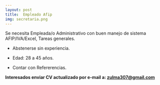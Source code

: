```yaml
---
layout: post
title:  Empleado Afip
img: secretaria.png
---
```



  Se necesita Empleada/o Administrativo con buen manejo de sistema AFIP/IVA/Excel, Tareas generales. 

- Abstenerse sin experiencia. 

- Edad: 28 a 45 años. 

- Contar con Refererencias.

 

**Interesados enviar CV actualizado por e-mail a: zulma307@gmail.com**

